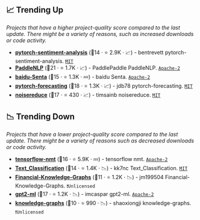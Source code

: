 ## 📈 Trending Up

_Projects that have a higher project-quality score compared to the last update. There might be a variety of reasons, such as increased downloads or code activity._

- <b><a href="https://github.com/bentrevett/pytorch-sentiment-analysis">pytorch-sentiment-analysis</a></b> (🥈14 ·  ⭐ 2.9K · 📈) - bentrevett pytorch-sentiment-analysis. <code><a href="http://bit.ly/34MBwT8">MIT</a></code>
- <b><a href="https://github.com/PaddlePaddle/PaddleNLP">PaddleNLP</a></b> (🥈21 ·  ⭐ 1.7K · 📈) - PaddlePaddle PaddleNLP. <code><a href="http://bit.ly/3nYMfla">Apache-2</a></code>
- <b><a href="https://github.com/baidu/Senta">baidu-Senta</a></b> (🥇15 ·  ⭐ 1.3K · 💤) - baidu Senta. <code><a href="http://bit.ly/3nYMfla">Apache-2</a></code>
- <b><a href="https://github.com/jdb78/pytorch-forecasting">pytorch-forecasting</a></b> (🥈18 ·  ⭐ 1.3K · 📈) - jdb78 pytorch-forecasting. <code><a href="http://bit.ly/34MBwT8">MIT</a></code>
- <b><a href="https://github.com/timsainb/noisereduce">noisereduce</a></b> (🥈17 ·  ⭐ 430 · 📈) - timsainb noisereduce. <code><a href="http://bit.ly/34MBwT8">MIT</a></code>

## 📉 Trending Down

_Projects that have a lower project-quality score compared to the last update. There might be a variety of reasons such as decreased downloads or code activity._

- <b><a href="https://github.com/tensorflow/nmt">tensorflow-nmt</a></b> (🥉16 ·  ⭐ 5.9K · 💤) - tensorflow nmt. <code><a href="http://bit.ly/3nYMfla">Apache-2</a></code>
- <b><a href="https://github.com/kk7nc/Text_Classification">Text_Classification</a></b> (🥉14 ·  ⭐ 1.4K · 📉) - kk7nc Text_Classification. <code><a href="http://bit.ly/34MBwT8">MIT</a></code>
- <b><a href="https://github.com/jm199504/Financial-Knowledge-Graphs">Financial-Knowledge-Graphs</a></b> (🥈11 ·  ⭐ 1.2K · 📉) - jm199504 Financial-Knowledge-Graphs. <code>❗Unlicensed</code>
- <b><a href="https://github.com/imcaspar/gpt2-ml">gpt2-ml</a></b> (🥈17 ·  ⭐ 1.2K · 📉) - imcaspar gpt2-ml. <code><a href="http://bit.ly/3nYMfla">Apache-2</a></code>
- <b><a href="https://github.com/shaoxiongji/knowledge-graphs">knowledge-graphs</a></b> (🥉10 ·  ⭐ 990 · 📉) - shaoxiongji knowledge-graphs. <code>❗Unlicensed</code>

